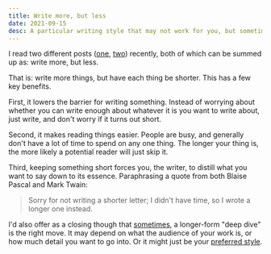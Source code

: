 ```yaml
---
title: Write more, but less
date: 2021-09-15
desc: A particular writing style that may not work for you, but sometimes works for me.
---
```


I read two different posts ([one][1], [two][2]) recently, both of which can be summed up as: write more, but less.

That is: write more things, but have each thing be shorter. This has a few key benefits.

First, it lowers the barrier for writing something. Instead of worrying about whether you can write enough about whatever it is you want to write about, just write, and don't worry if it turns out short.

Second, it makes reading things easier. People are busy, and generally don't have a lot of time to spend on any one thing. The longer your thing is, the more likely a potential reader will just skip it.

Third, keeping something short forces you, the writer, to distill what you want to say down to its essence. Paraphrasing a quote from both Blaise Pascal and Mark Twain:

> Sorry for not writing a shorter letter; I didn't have time, so I wrote a longer one instead.

I'd also offer as a closing though that [sometimes][3], a longer-form "deep dive" is the right move. It may depend on what the audience of your work is, or how much detail you want to go into. Or it might just be your [preferred style][4].

[1]: https://blog.kewah.com/2021/write-more-but-shorter/
[2]: https://critter.blog/2020/10/02/write-5x-more-but-write-5x-less/
[3]: /posts/moderation/
[4]: https://danluu.com/writing-non-advice/
